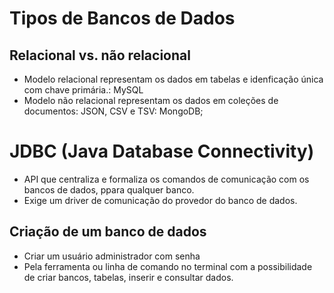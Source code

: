 # Tipos de Bancos de Dados
## Relacional vs. não relacional
- Modelo relacional representam os dados em tabelas e idenficação única com chave primária.: MySQL
- Modelo não relacional representam os dados em coleções de documentos: JSON, CSV e TSV: MongoDB;

# JDBC (Java Database Connectivity)
- API que centraliza e formaliza os comandos de comunicação com os bancos de dados, ppara qualquer banco.
- Exige um driver de comunicação do provedor do banco de dados.
## Criação de um banco de dados
- Criar um usuário administrador com senha
- Pela ferramenta ou linha de comando no terminal com a possibilidade de criar bancos, tabelas, inserir e consultar 
  dados.
